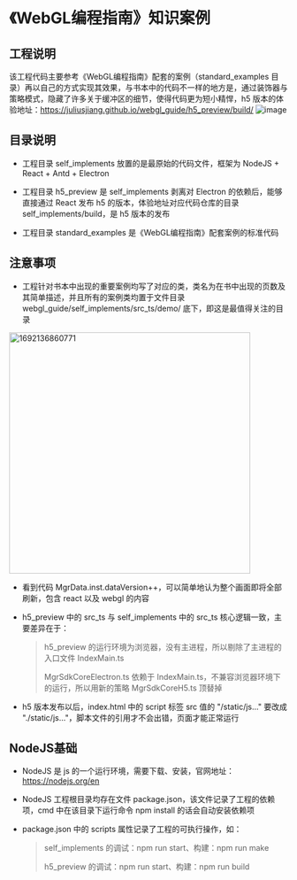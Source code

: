 # 《WebGL编程指南》知识案例

## 工程说明

该工程代码主要参考《WebGL编程指南》配套的案例（standard_examples 目录）再以自己的方式实现其效果，与书本中的代码不一样的地方是，通过装饰器与策略模式，隐藏了许多关于缓冲区的细节，使得代码更为短小精悍，h5 版本的体验地址：https://juliusjiang.github.io/webgl_guide/h5_preview/build/
![image](https://github.com/JULIUSJIANG/webgl_guide/assets/33363444/b18c2ba9-933d-4442-8b35-dd2a02bf56b5)

## 目录说明
* 工程目录 self_implements 放置的是最原始的代码文件，框架为 NodeJS + React + Antd + Electron
  
* 工程目录 h5_preview 是 self_implements 剥离对 Electron 的依赖后，能够直接通过 React 发布 h5 的版本，体验地址对应代码仓库的目录 self_implements/build，是 h5 版本的发布

* 工程目录 standard_examples 是《WebGL编程指南》配套案例的标准代码


## 注意事项
* 工程针对书本中出现的重要案例均写了对应的类，类名为在书中出现的页数及其简单描述，并且所有的案例类均置于文件目录 webgl_guide/self_implements/src_ts/demo/ 底下，即这是最值得关注的目录
<img width="436" alt="1692136860771" src="https://github.com/JULIUSJIANG/webgl_guide/assets/33363444/5e638156-a40c-4186-914a-4f81a990fb1b">

* 看到代码 MgrData.inst.dataVersion++，可以简单地认为整个画面即将全部刷新，包含 react 以及 webgl 的内容

* h5_preview 中的 src_ts 与 self_implements 中的 src_ts 核心逻辑一致，主要差异在于：
  
  > h5_preview 的运行环境为浏览器，没有主进程，所以剔除了主进程的入口文件 IndexMain.ts
  > 
  > MgrSdkCoreElectron.ts 依赖于 IndexMain.ts，不兼容浏览器环境下的运行，所以用新的策略 MgrSdkCoreH5.ts 顶替掉
  
* h5 版本发布以后，index.html 中的 script 标签 src 值的 "/static/js..." 要改成 "./static/js..."，脚本文件的引用才不会出错，页面才能正常运行


## NodeJS基础
* NodeJS 是 js 的一个运行环境，需要下载、安装，官网地址：https://nodejs.org/en
  
* NodeJS 工程根目录均存在文件 package.json，该文件记录了工程的依赖项，cmd 中在该目录下运行命令 npm install 的话会自动安装依赖项
  
* package.json 中的 scripts 属性记录了工程的可执行操作，如：
  
  > self_implements 的调试：npm run start、构建：npm run make
  > 
  > h5_preview 的调试：npm run start、构建：npm run build
